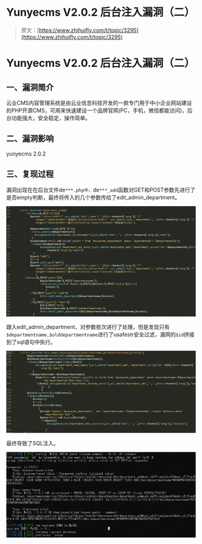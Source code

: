# Yunyecms V2.0.2 后台注入漏洞（二）

> 原文：[https://www.zhihuifly.com/t/topic/3295](https://www.zhihuifly.com/t/topic/3295)

# Yunyecms V2.0.2 后台注入漏洞（二）

## 一、漏洞简介

云业CMS内容管理系统是由云业信息科技开发的一款专门用于中小企业网站建设的PHP开源CMS，可用来快速建设一个品牌官网(PC，手机，微信都能访问)，后台功能强大，安全稳定，操作简单。

## 二、漏洞影响

yunyecms 2.0.2

## 三、复现过程

漏洞出现在在后台文件de`***.php中，`de`***_add`函数对GET和POST参数先进行了是否empty判断，最终将传入的几个参数传给了edit_admin_department。

![image](img/9c5451231996fcc4f230ff0d87114fe8.png)

跟入edit_admin_department，对参数依次进行了处理，但是发现只有`$departmentname,$olddepartmentname`进行了usafestr安全过滤，漏网的`$id`拼接到了sql语句中执行。

![image](img/f3c346bd4836e6aebd1ac28206a44a80.png)

最终导致了SQL注入。

![image](img/09e02d1c60bfc0ee93c2fcb9063c79a8.png)